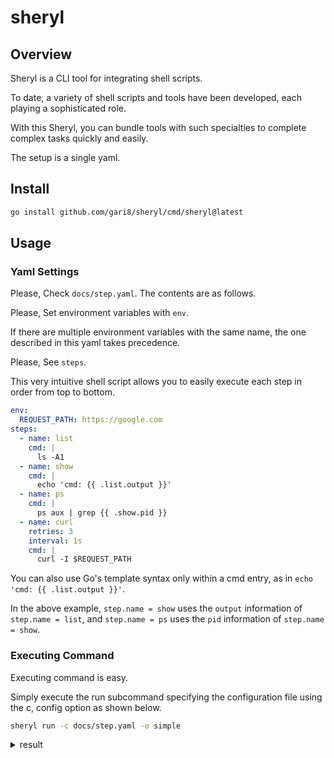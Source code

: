 # sheryl

## Overview

Sheryl is a CLI tool for integrating shell scripts.

To date, a variety of shell scripts and tools have been developed, each playing a sophisticated role.

With this Sheryl, you can bundle tools with such specialties to complete complex tasks quickly and easily.

The setup is a single yaml.

## Install

```bash
go install github.com/gari8/sheryl/cmd/sheryl@latest
```

## Usage
### Yaml Settings
Please, Check `docs/step.yaml`.
The contents are as follows.

Please, Set environment variables with `env`.

If there are multiple environment variables with the same name, the one described in this yaml takes precedence.

Please, See `steps`.

This very intuitive shell script allows you to easily execute each step in order from top to bottom.

```yaml
env:
  REQUEST_PATH: https://google.com
steps:
  - name: list
    cmd: |
      ls -A1
  - name: show
    cmd: |
      echo 'cmd: {{ .list.output }}'
  - name: ps
    cmd: |
      ps aux | grep {{ .show.pid }}
  - name: curl
    retries: 3
    interval: 1s
    cmd: |
      curl -I $REQUEST_PATH
```

You can also use Go's template syntax only within a cmd entry, as in `echo 'cmd: {{ .list.output }}'`.

In the above example, `step.name = show` uses the `output` information of `step.name = list`, and `step.name = ps` uses the `pid` information of `step.name = show`.

### Executing Command

Executing command is easy.

Simply execute the run subcommand specifying the configuration file using the c, config option as shown below.

```bash
sheryl run -c docs/step.yaml -o simple
```

<details>
<summary>result</summary>

```bash
sheryl run -c docs/step.yaml                                                                                                                                                                    【 main 】
【list】is success
======================================================================================
name: list
cmd: ls -A1
output: .git
.github
.gitignore
.idea
LICENSE
Makefile
README.md
bin
cmd
docs
go.mod
go.sum
pkg
======================================================================================
【show】is success
======================================================================================
name: show
cmd: echo 'cmd: .git
.github
.gitignore
.idea
LICENSE
Makefile
README.md
bin
cmd
docs
go.mod
go.sum
pkg
'
output: cmd: .git
.github
.gitignore
.idea
LICENSE
Makefile
README.md
bin
cmd
docs
go.mod
go.sum
pkg
======================================================================================
【ps】is success
======================================================================================
name: ps
cmd: ps aux | grep 47835
output: hagarihayato     47838   0.0  0.0 410724048   1200 s023  R+    8:02AM   0:00.00 grep 47835
hagarihayato     47836   0.0  0.0 410733808   1904 s023  S+    8:02AM   0:00.00 sh -c ps aux | grep 47835\012
======================================================================================
【curl】is success
======================================================================================
name: curl
cmd: curl -I $REQUEST_PATH
output:   % Total    % Received % Xferd  Average Speed   Time    Time     Time  Current
                                 Dload  Upload   Total   Spent    Left  Speed
  0   220    0     0    0     0      0      0 --:--:-- --:--:-- --:--:--     0
HTTP/1.1 301 Moved Permanently
Location: https://www.google.com/
Content-Type: text/html; charset=UTF-8
Content-Security-Policy-Report-Only: object-src 'none';base-uri 'self';script-src 'nonce-GH6XtdnOGWDPwJk7JsHjeQ' 'strict-dynamic' 'report-sample' 'unsafe-eval' 'unsafe-inline' https: http:;report-uri https://csp.withgoogle.com/csp/gws/other-hp
Date: Sat, 04 Jan 2025 23:02:20 GMT
Expires: Mon, 03 Feb 2025 23:02:20 GMT
Cache-Control: public, max-age=2592000
Server: gws
Content-Length: 220
X-XSS-Protection: 0
X-Frame-Options: SAMEORIGIN
Alt-Svc: h3=":443"; ma=2592000,h3-29=":443"; ma=2592000

======================================================================================
```
</details>